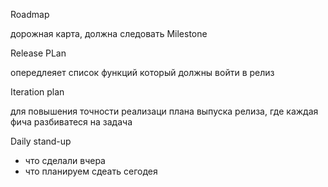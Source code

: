 Roadmap 

дорожная карта, должна  следовать Milestone

Release PLan 

опередлеяет  список функций  который должны  войти в релиз 

Iteration plan 

для повышения точности  реализаци   плана выпуска релиза,  где каждая фича разбиватеся  на  задача 

Daily stand-up 

- что  сделали вчера 
- что планируем сдеать сегодея 

